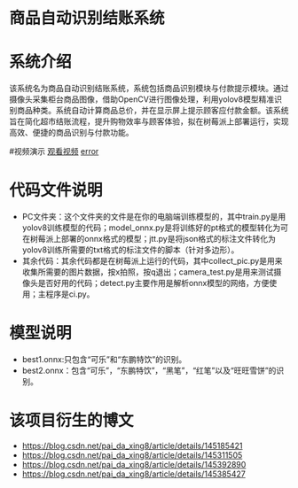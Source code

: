 # 商品自动识别结账系统
 # 系统介绍
该系统名为商品自动识别结账系统，系统包括商品识别模块与付款提示模块。通过摄像头采集柜台商品图像，借助OpenCV进行图像处理，利用yolov8模型精准识别商品种类。系统自动计算商品总价，并在显示屏上提示顾客应付款金额。该系统旨在简化超市结账流程，提升购物效率与顾客体验，拟在树莓派上部署运行，实现高效、便捷的商品识别与付款功能。

#视频演示
[观看视频](https://github.com/user-attachments/assets/0b2ee71c-1537-4296-9230-73641e29ae55 "点我观看演示视频")
  [error](https://github.com/user-attachments/assets/0b2ee71c-1537-4296-9230-73641e29ae55 "点我观看演示视频")

# 代码文件说明
- PC文件夹：这个文件夹的文件是在你的电脑端训练模型的，其中train.py是用yolov8训练模型的代码；model_onnx.py是将训练好的pt格式的模型转化为可在树莓派上部署的onnx格式的模型；jtt.py是将json格式的标注文件转化为yolov8训练所需要的txt格式的标注文件的脚本（针对多边形）。
- 其余代码：其余代码都是在树莓派上运行的代码，其中collect_pic.py是用来收集所需要的图片数据，按x拍照，按q退出；camera_test.py是用来测试摄像头是否好用的代码；detect.py主要作用是解析onnx模型的网络，方便使用；主程序是ci.py。

# 模型说明
- best1.onnx:只包含“可乐”和“东鹏特饮”的识别。
- best2.onnx：包含“可乐”，“东鹏特饮”，“黑笔”，“红笔”以及“旺旺雪饼”的识别。

# 该项目衍生的博文
- https://blog.csdn.net/pai_da_xing8/article/details/145185421
- https://blog.csdn.net/pai_da_xing8/article/details/145311505
- https://blog.csdn.net/pai_da_xing8/article/details/145392890
- https://blog.csdn.net/pai_da_xing8/article/details/145385427


